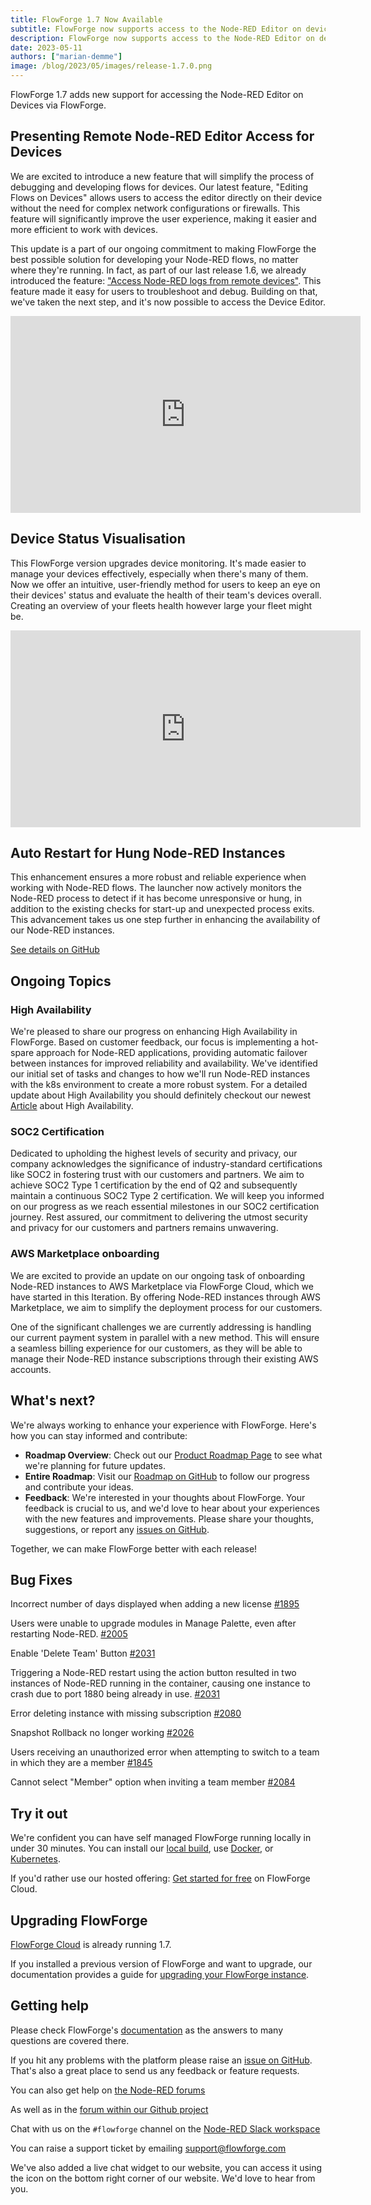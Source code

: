 ```yaml
---
title: FlowForge 1.7 Now Available
subtitle: FlowForge now supports access to the Node-RED Editor on devices
description: FlowForge now supports access to the Node-RED Editor on devices
date: 2023-05-11 
authors: ["marian-demme"]
image: /blog/2023/05/images/release-1.7.0.png
---
```


FlowForge 1.7 adds new support for accessing the Node-RED Editor on Devices via FlowForge.

<!--more-->

## Presenting Remote Node-RED Editor Access for Devices

We are excited to introduce a new feature that will simplify the process of debugging and developing flows for devices. Our latest feature, "Editing Flows on Devices" allows users to access the editor directly on their device without the need for complex network configurations or firewalls. This feature will significantly improve the user experience, making it easier and more efficient to work with devices.

This update is a part of our ongoing commitment to making FlowForge the best possible solution for developing your Node-RED flows, no matter where they're running. In fact, as part of our last release 1.6, we already introduced the feature: ["Access Node-RED logs from remote devices"](../../04/flowforge-1-6-released/#access-node-red-logs-from-remote-devices). This feature made it easy for users to troubleshoot and debug. Building on that, we've taken the next step, and it's now possible to access the Device Editor.


<iframe width="560" height="315" src="https://youtu.be/dQw4w9WgXcQ" title="YouTube video player" frameborder="0" allow="accelerometer; autoplay; clipboard-write; encrypted-media; gyroscope; picture-in-picture" allowfullscreen></iframe>

## Device Status Visualisation

This FlowForge version upgrades device monitoring. It's made easier to manage your devices effectively, especially when there's many of them. Now we offer an intuitive, user-friendly method for users to keep an eye on their devices' status and evaluate the health of their team's devices overall. Creating an overview of your fleets health however large your fleet might be.

<iframe width="560" height="315" src="https://youtu.be/dQw4w9WgXcQ" title="YouTube video player" frameborder="0" allow="accelerometer; autoplay; clipboard-write; encrypted-media; gyroscope; picture-in-picture" allowfullscreen></iframe>

## Auto Restart for Hung Node-RED Instances

This enhancement ensures a more robust and reliable experience when working with Node-RED flows. The launcher now actively monitors the Node-RED process to detect if it has become unresponsive or hung, in addition to the existing checks for start-up and unexpected process exits. This advancement takes us one step further in enhancing the availability of our Node-RED instances.

[See details on GitHub](https://github.com/flowforge/flowforge-nr-launcher/issues/110)

## Ongoing Topics

### High Availability

We're pleased to share our progress on enhancing High Availability in FlowForge. Based on customer feedback, our focus is implementing a hot-spare approach for Node-RED applications, providing automatic failover between instances for improved reliability and availability. We've identified our initial set of tasks and changes to how we'll run Node-RED instances with the k8s environment to create a more robust system. For a detailed update about High Availability you should definitely checkout our newest [Article](./....) about High Availability.

### SOC2 Certification

Dedicated to upholding the highest levels of security and privacy, our company acknowledges the significance of industry-standard certifications like SOC2 in fostering trust with our customers and partners. We aim to achieve SOC2 Type 1 certification by the end of Q2 and subsequently maintain a continuous SOC2 Type 2 certification. We will keep you informed on our progress as we reach essential milestones in our SOC2 certification journey. Rest assured, our commitment to delivering the utmost security and privacy for our customers and partners remains unwavering.

### AWS Marketplace onboarding

We are excited to provide an update on our ongoing task of onboarding Node-RED instances to AWS Marketplace via FlowForge Cloud, which we have started in this Iteration. By offering Node-RED instances through AWS Marketplace, we aim to simplify the deployment process for our customers.

One of the significant challenges we are currently addressing is handling our current payment system in parallel with a new method. This will ensure a seamless billing experience for our customers, as they will be able to manage their Node-RED instance subscriptions through their existing AWS accounts.

## What's next?

We're always working to enhance your experience with FlowForge. Here's how you can stay informed and contribute:

- **Roadmap Overview**: Check out our [Product Roadmap Page](https://flowforge.com/product/roadmap/) to see what we're planning for future updates.
- **Entire Roadmap**: Visit our [Roadmap on GitHub](https://github.com/orgs/flowforge/projects/5) to follow our progress and contribute your ideas.
- **Feedback**: We're interested in your thoughts about FlowForge. Your feedback is crucial to us, and we'd love to hear about your experiences with the new features and improvements. Please share your thoughts, suggestions, or report any [issues on GitHub](https://github.com/flowforge/flowforge/issues/new/choose). 

Together, we can make FlowForge better with each release!

## Bug Fixes

Incorrect number of days displayed when adding a new license [#1895](https://github.com/flowforge/flowforge/issues/1895)

Users were unable to upgrade modules in Manage Palette, even after restarting Node-RED. [#2005](https://github.com/flowforge/flowforge/issues/2005)

Enable 'Delete Team' Button [#2031](https://github.com/flowforge/flowforge/issues/2031)

Triggering a Node-RED restart using the action button resulted in two instances of Node-RED running in the container, causing one instance to crash due to port 1880 being already in use. [#2031](https://github.com/flowforge/flowforge/issues/1860)

Error deleting instance with missing subscription [#2080](https://github.com/flowforge/flowforge/issues/2080)

Snapshot Rollback no longer working [#2026](https://github.com/flowforge/flowforge/issues/2026)

Users receiving an unauthorized error when attempting to switch to a team in which they are a member [#1845](https://github.com/flowforge/flowforge/issues/1845)

Cannot select "Member" option when inviting a team member [#2084](https://github.com/flowforge/flowforge/issues/2084)

## Try it out

We're confident you can have self managed FlowForge running locally in under 30 minutes.
You can install our [local build](https://flowforge.com/docs/install/local/), use [Docker](https://flowforge.com/docs/install/docker/), or [Kubernetes](https://flowforge.com/docs/install/kubernetes/).

If you'd rather use our hosted offering: [Get started for free](https://app.flowforge.com/account/create) on FlowForge Cloud.

## Upgrading FlowForge

[FlowForge Cloud](https://app.flowforge.com) is already running 1.7.

If you installed a previous version of FlowForge and want to upgrade, our documentation provides a
guide for [upgrading your FlowForge instance](https://flowforge.com/docs/upgrade/).

## Getting help

Please check FlowForge's [documentation](https://flowforge.com/docs/) as the answers to many questions are covered there.

If you hit any problems with the platform please raise an [issue on GitHub](https://github.com/flowforge/flowforge/issues).
That's also a great place to send us any feedback or feature requests.

You can also get help on [the Node-RED forums](https://discourse.nodered.org/)

As well as in the [forum within our Github project](https://github.com/flowforge/flowforge/discussions)

Chat with us on the `#flowforge` channel on the [Node-RED Slack workspace](https://nodered.org/slack)

You can raise a support ticket by emailing [support@flowforge.com](mailto:support@flowforge.com)

We've also added a live chat widget to our website, you can access it using the icon on the bottom right corner of our website. We'd love to hear from you.
